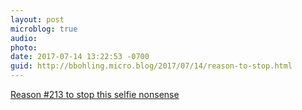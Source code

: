```yaml
---
layout: post
microblog: true
audio: 
photo: 
date: 2017-07-14 13:22:53 -0700
guid: http://bbohling.micro.blog/2017/07/14/reason-to-stop.html
---
```

[Reason #213 to stop this selfie nonsense](https://petapixel.com/2017/07/14/woman-taking-selfie-causes-200000-damage-art-exhibit/)
